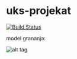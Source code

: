 # uks-projekat


[![Build Status](https://travis-ci.org/fantstc4-ra17/uks-projekat.svg?branch=master)](https://travis-ci.org/fantstc4-ra17/uks-projekat)


model grananja: 

![alt tag](http://www.igordejanovic.net/courses/tech/git/GitFlow-Reloaded.svg)